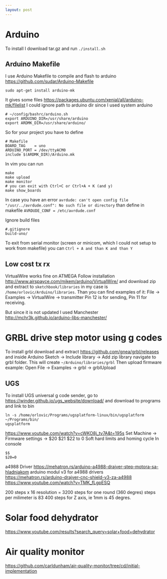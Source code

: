 ```yaml
---
layout: post
---
```



# Arduino

To install I download tar.gz and run `./install.sh`

## Arduino Makefile

I use Arduino Makefile to compile and flash to arduino https://github.com/sudar/Arduino-Makefile

```
sudo apt-get install arduino-mk
```

It gives some files https://packages.ubuntu.com/xenial/all/arduino-mk/filelist
I could ignore path to arduino dir since I used system arduino

```
# ~/config/bashrc/arduino.sh
export ARDUINO_DIR=/usr/share/arduino
export ARDMK_DIR=/usr/share/arduino/
```

So for your project you have to define
```
# Makefile
BOARD_TAG    = uno
ARDUINO_PORT = /dev/ttyACM0
include $(ARDMK_DIR)/Arduino.mk
```
In vim you can run

```
make
make upload
make monitor
# you can exit with Ctrl+C or Ctrl+A + K (and y)
make show_boards
```

In case you have an error `avrdude: can't open config file
"/usr/../avrdude.conf": No such file or directory` than define in makefile
`AVRDUDE_CONF = /etc/avrdude.conf`

Ignore build files
```
#.gitignore
build-uno/
```

To exit from serial monitor (screen or minicom, which I could not setup to work
from makefile) you can `Ctrl + A and than K and than Y`

## Low cost tx rx

VirtualWire works fine on ATMEGA Follow installation
http://www.airspayce.com/mikem/arduino/VirtualWire/ and download zip and extract
to `sketchbook/libraries` in my case is `/home/orlovic/Arduino/libraries`. Than
you can find examples of it: File -> Examples -> VirtualWire -> transmitter
Pin 12 is for sending, Pin 11 for receiving.

But since it is not updated I used Manchester http://mchr3k.github.io/arduino-libs-manchester/

# GRBL drive step motor using g codes

To install grbl download and extract https://github.com/gnea/grbl/releases and
inside Arduino Sketch -> Include library -> Add zip library navigate to grbl
folder.
This will create `~/Arduino/libraries/grbl`
Then upload firmware example: Open File -> Examples -> grbl -> grblUpload


## UGS

To install UGS universal g code sender, go to 
https://winder.github.io/ugs_website/download/ and download to programs and link
to bin
```
ln -s /home/orlovic/Programs/ugsplatform-linux/bin/ugsplatform ~/Programs/bin/
ugsplatform
```
https://www.youtube.com/watch?v=cWKO8j_tv7A&t=195s
Set Machine -> Firmware settings -> $20 $21 $22 to 0 Soft hard limits and homing
cycle
In console

```
$$
$20=0
```


a4988 Driver https://mehatron.rs/arduino-a4988-drajver-step-motora-sa-hladnjakom
arduino modul v3 for a4988 drivers
https://mehatron.rs/arduino-drajver-cnc-shield-v3-za-a4988
https://www.youtube.com/watch?v=TMK_fLgpESQ

200 steps x 16 resolution = 3200 steps for one round (360 degres)
steps per milimeter is 83
400 steps for Z axis, ie 1mm is 45 degres.


# Solar food dehydrator

https://www.youtube.com/results?search_query=solar+food+dehydrator

# Air quality monitor

https://github.com/carldunham/air-quality-monitor/tree/cd/initial-implementation

